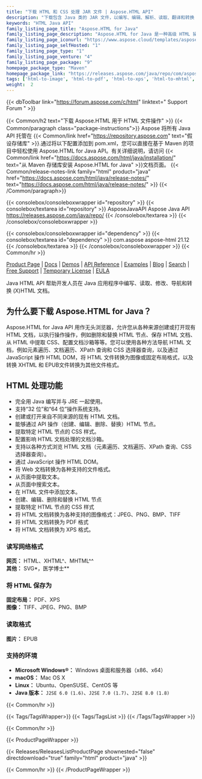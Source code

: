 ```yaml
---
title: "下载 HTML 和 CSS 处理 JAR 文件 | Aspose.HTML API"
description: "下载包含 Java 类的 JAR 文件，以编写、编辑、解析、读取、翻译和转换 (X)HTML、MHTML 和 EPUB 格式。通过 JavaScript 和 API 操作 DOM。"
keywords: "HTML Java API"
family_listing_page_title: "Aspose.HTML for Java"
family_listing_page_description: "Aspose.HTML for Java 是一种高级 HTML 操作 API，可直接在 Java 应用程序中执行各种 HTML 操作任务。"
family_listing_page_iconurl: "https://www.aspose.cloud/templates/aspose/App_Themes/V3/images/html/272x272/aspose_html-for-java.png"
family_listing_page_selfHosted: "1"
family_listing_page_type: "1"
family_listing_page_venture: "4"
family_listing_page_package: "9"
homepage_package_type: "Maven"
homepage_package_link: "https://releases.aspose.com/java/repo/com/aspose/aspose-html/"
tags: ['html-to-image', 'html-to-pdf', 'html-to-xps', 'html-to-mhtml', 'html-to-markdown', 'svg-to-image', 'svg-to-pdf', 'svg-to-xps', 'epub-to-image', 'epub-to-pdf', 'epub-to-xps', 'mhtml-to-image', 'mhtml-to-pdf', 'mhtml-to-xps', 'markdown-to-html']
weight:  2
---
```


{{< dbToolbar link="https://forum.aspose.com/c/html" linktext=" Support Forum " >}}

{{< Common/h2 text="下载 Aspose.HTML 用于 HTML 文件操作"  >}}
{{< Common/paragraph class="package-instructions">}}
Aspose 将所有 Java API 托管在
{{< Common/link href="https://repository.aspose.com" text="假设存储库"  >}}.通过将以下配置添加到 pom.xml，您可以直接在基于 Maven 的项目中轻松使用 Aspose.HTML for Java API。有关详细说明，请访问
{{< Common/link href="https://docs.aspose.com/html/java/installation/" text="从 Maven 存储库安装 Aspose.HTML for Java"  >}}文档页面。
{{< Common/release-notes-link family="html" product="java" href="https://docs.aspose.com/html/java/release-notes/" text="https://docs.aspose.com/html/java/release-notes/"  >}}
{{< /Common/paragraph>}}

{{< consolebox/consoleboxwrapper id="repository" >}}
   {{< consolebox/textarea id="repository" >}}
      <repository>
      <id>AsposeJavaAPI</id>
      <name>Aspose Java API</name>
      <url>https://releases.aspose.com/java/repo/</url>
      </repository>
   {{< /consolebox/textarea >}}
{{< /consolebox/consoleboxwrapper >}}

{{< consolebox/consoleboxwrapper id="dependency" >}}
   {{< consolebox/textarea id="dependency" >}}
      <dependency>
      <groupId>com.aspose</groupId>
      <artifactId>aspose-html</artifactId>
      <version>21.12</version>
      </dependency>
   {{< /consolebox/textarea >}}
{{< /consolebox/consoleboxwrapper >}}
{{< Common/hr >}}

[Product Page](https://products.aspose.com/html/java) | [Docs](https://docs.aspose.com/html/java/) | [Demos](https://products.aspose.app/html/family) | [API Reference](https://reference.aspose.com/html/java) | [Examples](https://github.com/aspose-html/Aspose.Html-for-Java) | [Blog](https://blog.aspose.com/category/html/) | [Search](https://search.aspose.com/) | [Free Support](https://forum.aspose.com/c/html) | [Temporary License](https://purchase.aspose.com/temporary-license) | [EULA](https://about.aspose.com/legal/eula/)

Java HTML API 帮助开发人员在 Java 应用程序中编写、读取、修改、导航和转换 (X)HTML 文档。

## 为什么要下载 Aspose.HTML for Java？

Aspose.HTML for Java API 用作无头浏览器，允许您从各种来源创建或打开现有 HTML 文档，以执行操作操作，例如删除和替换 HTML 节点、保存 HTML 文档、从 HTML 中提取 CSS、配置文档沙箱等等。您可以使用各种方法导航 HTML 文档，例如元素遍历、文档遍历、XPath 查询和 CSS 选择器查询，以及通过 JavaScript 操作 HTML DOM，将 HTML 文件转换为图像或固定布局格式，以及转换 XHTML 和 EPUB文件转换为其他文件格式。

## HTML 处理功能

- 完全用 Java 编写并与 JRE 一起使用。
- 支持“32 位”和“64 位”操作系统支持。
- 创建或打开来自不同来源的现有 HTML 文档。
- 能够通过 API 操作（创建、编辑、删除、替换）HTML 节点。
- 提取特定 HTML 节点的 CSS 样式。
- 配置影响 HTML 文档处理的文档沙箱。
- 支持以各种方式浏览 HTML 文档（元素遍历、文档遍历、XPath 查询、CSS 选择器查询）。
- 通过 JavaScript 操作 HTML DOM。
- 将 Web 文档转换为各种支持的文件格式。
- 从页面中提取文本。
- 从页面中搜索文本。
- 在 HTML 文件中添加文本。
- 创建、编辑、删除和替换 HTML 节点
- 提取特定 HTML 节点的 CSS 样式
- 将 HTML 文档转换为各种支持的图像格式：JPEG、PNG、BMP、TIFF
- 将 HTML 文档转换为 PDF 格式
- 将 HTML 文档转换为 XPS 格式。

### 读写网络格式

**网页：** HTML、XHTML^、MHTML^^\
**其他：** SVG*，医学博士**

### 将 HTML 保存为

**固定布局：** PDF、XPS\
**图像：** TIFF、JPEG、PNG、BMP

### 读取格式

**图片：** EPUB

### 支持的环境

- **Microsoft Windows®：** Windows 桌面和服务器（x86、x64）
- **macOS：** Mac OS X
- **Linux：** Ubuntu、OpenSUSE、CentOS 等
- **Java 版本：** `J2SE 6.0 (1.6)`、`J2SE 7.0 (1.7)`、`J2SE 8.0 (1.8)`

{{< Common/hr >}}

{{< Tags/TagsWrapper>}}
 {{< Tags/TagsList >}}
{{< /Tags/TagsWrapper >}}

{{< Common/hr >}}

{{< ProductPageWrapper >}}
<!-- ReleasesListProductPage-->
   {{< Releases/ReleasesListProductPage shownested="false"  directdownload="true" family="html" product="java" >}}
<!-- /ReleasesListProductPage-->
{{< Common/hr >}}
{{< /ProductPageWrapper >}}

